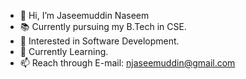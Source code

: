 - 👋 Hi, I’m Jaseemuddin Naseem
- 📚 Currently pursuing my B.Tech in CSE.
- 👀 Interested in Software Development.
- 🌱 Currently Learning.
- 📫 Reach through E-mail: njaseemuddin@gmail.com

<!---
jaseemuddinn/jaseemuddinn is a ✨ special ✨ repository because its `README.md` (this file) appears on your GitHub profile.
You can click the Preview link to take a look at your changes.
--->

